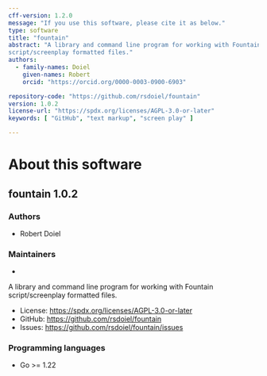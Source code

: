 ```yaml
---
cff-version: 1.2.0
message: "If you use this software, please cite it as below."
type: software
title: "fountain"
abstract: "A library and command line program for working with Fountain
script/screenplay formatted files."
authors:
  - family-names: Doiel
    given-names: Robert
    orcid: "https://orcid.org/0000-0003-0900-6903"

repository-code: "https://github.com/rsdoiel/fountain"
version: 1.0.2
license-url: "https://spdx.org/licenses/AGPL-3.0-or-later"
keywords: [ "GitHub", "text markup", "screen play" ]

---
```


About this software
===================

## fountain 1.0.2

### Authors

- Robert Doiel


### Maintainers

-  

A library and command line program for working with Fountain
script/screenplay formatted files.

- License: <https://spdx.org/licenses/AGPL-3.0-or-later>
- GitHub: <https://github.com/rsdoiel/fountain>
- Issues: <https://github.com/rsdoiel/fountain/issues>


### Programming languages

- Go &gt;= 1.22


